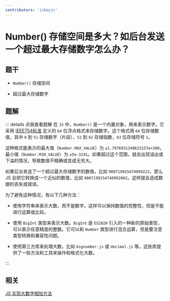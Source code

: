 ```yaml
---
contributors: 'isboyjc'
---
```


# Number() 存储空间是多大？如后台发送一个超过最大存储数字怎么办？

## 题干

- `Number()` 存储空间

-  超过最大存储数字

## 题解

::: details 点我查看题解
在 `JS` 中，`Number()` 是一个内置对象，用来表示数字。它采用  [IEEE754标准](https://zh.wikipedia.org/wiki/IEEE_754) 定义的 `64` 位浮点格式来存储数字。这个格式用 `64` 位存储数值，其中 `0` 到 `51` 存储数字（片段），`52` 到 `62` 存储指数，`63` 位存储符号 `1`。

这种格式能表示的最大值（`Number.MAX_VALUE`）为 `±1.7976931348623157e+308`，最小值（`Number.MIN_VALUE`）为 `±5e-3241`。如果超过这个范围，就会出现溢出或下溢的情况，导致数值不精确或变成无穷大。

如果后台发送了一个超过最大存储数字的数值，比如 `900719925474099222`，那么 JS 会把它转换成一个近似的数值，比如 `9007199254740992002`。这样就会造成数据的丢失或错误。


为了避免这种情况，有以下几种方法：

- 使用字符串来表示大数，而不是数字。这样可以保持数值的完整性，但是不能进行运算或比较。

- 使用 `BigInt` 类型来表示大数。`BigInt` 是 `ES2020` 引入的一种新的原始类型，可以表示任意精度的整数。它可以和 `Number` 类型进行混合运算，但是要注意类型转换和兼容性问题。

- 使用第三方库来处理大数，比如 `bignumber.js` 或 `decimal.js` 等。这些库提供了一些方法和工具来操作和格式化大数。

:::


## 相关

[JS 实现大数字相加方法](../../write/0270_js_write_bignum_sum.md)